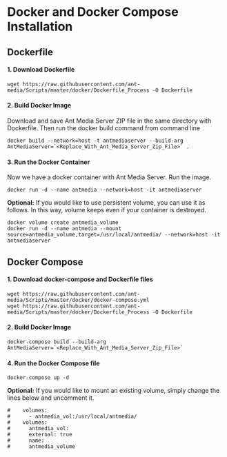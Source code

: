 # Docker and Docker Compose Installation

Dockerfile
----------

#### 1\. Download Dockerfile

    wget https://raw.githubusercontent.com/ant-media/Scripts/master/docker/Dockerfile_Process -O Dockerfile
    
    

#### 2\. Build Docker Image

Download and save Ant Media Server ZIP file in the same directory with Dockerfile. Then run the docker build command from command line

    docker build --network=host -t antmediaserver --build-arg AntMediaServer=`<Replace_With_Ant_Media_Server_Zip_File>` .
    
    

#### 3\. Run the Docker Container

Now we have a docker container with Ant Media Server. Run the image.

    docker run -d --name antmedia --network=host -it antmediaserver
    
    

**Optional:** If you would like to use persistent volume, you can use it as follows. In this way, volume keeps even if your container is destroyed.

    docker volume create antmedia_volume
    docker run -d --name antmedia --mount source=antmedia_volume,target=/usr/local/antmedia/ --network=host -it antmediaserver
    

Docker Compose
--------------

#### 1\. Download docker-compose and Dockerfile files

    wget https://raw.githubusercontent.com/ant-media/Scripts/master/docker/docker-compose.yml
    wget https://raw.githubusercontent.com/ant-media/Scripts/master/docker/Dockerfile_Process -O Dockerfile
    

#### 2\. Build Docker Image

    docker-compose build --build-arg AntMediaServer=`<Replace_With_Ant_Media_Server_Zip_File>`
    

#### 4\. Run the Docker Compose file

    docker-compose up -d
    

**Optional:** If you would like to mount an existing volume, simply change the lines below and uncomment it.

    #    volumes:
    #      - antmedia_vol:/usr/local/antmedia/
    #    volumes:
    #      antmedia_vol:
    #      external: true
    #      name:
    #      antmedia_volume